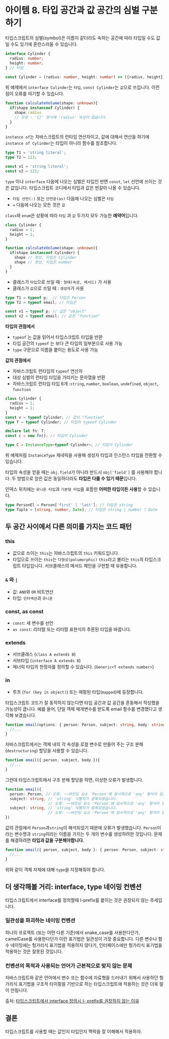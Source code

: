 # 아이템 8. 타입 공간과 값 공간의 심벌 구분하기

타입스크립트의 심벌(symbol)은 이름이 같더라도 속하는 공간에 따라 타입일 수도 값일 수도 있기에 혼란스러울 수 있습니다.

```typescript
interface Cylinder {
  radius: number;
  height: number;
} // 타입
 
const Cylinder = (radius: number, height: number) => ({radius, height}); // 값
```

위 예제에서 `interface Culinder`는 `타입`, `const Cylinder`는 `값`으로 쓰입니다. 이런 점이 오류를 야기할 수 있습니다.

```typescript
function calculateVolume(shape: unknown){
  if(shape instanceof Cylinder) {
    shape.radius
    // 오류 : '{}' 형식에 'radius' 속성이 없습니다.
  }
}
```

`instance of`는 자바스크립트의 런타임 연산자이고, 값에 대해서 연산을 하기에 `instance of Cylinder`는 타입이 아니라 함수를 참조합니다.

```typescript
type T1 = 'string literal';
type T2 = 123;

const v1 = 'string literal';
const v2 = 123;
```

`type` 이나 `interface` 다음에 나오는 심벌은 타입인 반면 `const`, `let` 선언에 쓰이는 것은 값입니다. 타입스크립트 코디에서 타입과 값은 번갈아 나올 수 있습니다. 

- `타입 선언(:)` 또는 `단언문(as)` 다음에 나오는 심벌은 `타입`
- `=` 다음에 나오는 모든 것은 `값`

`class`와 `enum`은 상황에 따라 `타입` 과 `값` 두가지 모두 가능한 **예약어**입니다. 

```typescript
class Cylinder {
  radius = 1;
  height = 1;
}

function calculateVolume(shape: unknown){
  if(shape instanceof Cylinder) {
    shape // 정상, 타입은 Cylinder
    shape // 정상, 타입은 number
  }
}
```

- 클래스가 `타입`으로 쓰일 때 : `형태(속성, 메서드)` 가 사용
- 클래스가 `값`으로 쓰일 때 : `생성자`가 사용



```typescript
type T1 = typeof p;  // 타입은 Person
type T2 = typeof email; // 타입은 

const v1 = typeof p; // 값은 "object"
const v2 = typeof email; // 값은 "function"
```

**타입의 관점에서** 

- `typeof` 는 값을 읽어서 타입스크립트 타입을 반환
- 타입 공간의 `typeof` 는 보다 큰 타입의 일부분으로 사용 가능
- `type` 구문으로 이름을 붙이는 용도로 사용 가능 



**값의 관점에서**

- 자바스크립트 런타임의 `typeof` 연산자
- 대상 심벌의 런타임 타입을 가리키는 문자열을 반환 
- 자바스크립트 런타임 타입 6개 :`string`, `number`, `boolean`, `undefined`, `object`, `function`



```typescript
class Cylinder {
  radius = 1;
  height = 1;
}
const v = typeof Cylinder; // 값이 "function"
type T = typeof Cylinder; // 타입이 typeof Cylinder
```



```typescript
declare let fn: T;
const c = new fn(); // 타입이 Cylinder

type C = InstanceType<typeof Cylinder>; // 타입이 Cylinder
```

위 예제처럼 `InstanceType` 제네릭을 사용해 생성자 타입과 인스턴스 타입을 전환할 수 있습니다. 



타입의 속성을 얻을 때는 `obj.field`가 아니라 반드시 `obj['field']` 를 사용해야 합니다. 두 방법으로 얻은 값은 동일하더라도 **타입은 다를 수 있기 때문**입니다.

인덱스 위치에는 `유니온 타입`과 `기본형 타입`을 포함한 **어떠한 타입이든 사용**할 수 있습니다.

```typescript
type PersonEl = Person['first' | 'last']; // 타입은 string
type Tuple = [string, number, Date]; // 타입은 string | number | Date
```

## 두 공간 사이에서 다른 의미를 가지는 코드 패턴

### this

- 값으로 쓰이는 `this`는 자바스크립트의 `this` 키워드입니다.
- 타입으로 쓰이는 `this`는 `다형성(polumorphic)` `this`라고 불리는 `this`의 타입스크립트 타입입니다. 서브클래스의 메서드 체인을 구현할 때 유용합니다.

### `&` 와 `|`

- 값: `AND`와 `OR` 비트연산
- 타입: `인터섹션`과 `유니온`

### const, as const

- `const`: 새 변수를 선언 
- `as const`: 리터럴 또는 리터럴 표현식의 추론된 타입을 바꿉니다.

### extends

- 서브클래스 (`class A extends B`)
- 서브타입 (`interface A extends B`)
- 제너릭 타입의 한정자를 정의할 수 있습니다. (``Generic<T extends number>``)

### in 

- 루프 (`for (key in object)`) 또는 매핑된 타입(`mapped`)에 등장합니다.



타입스크립트 코드가 잘 동작하지 않는다면 타입 공간과 값 공간을 혼동해서 작성했을 가능성이 큽니다. 예를 들어, 단일 객체 매개변수를 받도록 email 함수를 변경했다고 생각해 보겠습니다.

```typescript
function email(options: { person: Person, subject: string, body: string }) {
  //...
}
```

자바스크립트에서는 객체 내의 각 속성을 로컬 변수로 만들어 주는 구조 분해(`destructuring`) 할당을 사용할 수 있습니다. 

```typescript
function email({ person, subject, body }){
  //...
}
```

그런데 타입스크립트에서 구조 분해 할당을 하면, 이상한 오류가 발생합니다.

```typescript
function email({
  person: Person, // 오류: ~~바인딩 요소 'Person'에 암시적으로 'any' 형식이 있습니다.
  subject: string, // 'string' 식별자가 중복되었습니다.
                   // 오류: ~~바인딩 요소 'Person'에 암시적으로 'any' 형식이 있습니다.
  subject: string, // 'string' 식별자가 중복되었습니다.
                   // 오류: ~~바인딩 요소 'Person'에 암시적으로 'any' 형식이 있습니다.
})
```

값의 관점에서 `Person`과`string`이 해석되었기 때문에 오류가 발생했습니다. `Person`이라는 변수명과 `string`이라는 이름을 가지는 두 개의 변수를 생성하려한 것입니다. 문제를 해결하려면 **타입과 값을 구분해야합니다.**

```typescript
function email({ person, subject, body }: { person: Person, subject: string, body: string }){
  //...
}
```

위와 같이 객체 자체에 대해 `type`을 지정해줘야 합니다. 



## 더 생각해볼 거리: interface, type 네이밍 컨벤션 

타입스크립트에서 interface를 정의할때 I-prefix를 붙이는 것은 권장되지 않는 추세입니다.

### 일관성을 파괴하는 네이밍 컨벤션
하나의 프로젝트 (또는 어떤 다른 기준)에서 snake_case를 사용한다던가, camelCase를 사용한다던가 이런 표기법은 일관성이 가장 중요합니다.
다른 변수나 함수 네이밍에는 헝가리식 표기법을 적용하지 않다가, 인터페이스에만 헝가리식 표기법을 적용하는 것은 잘못된 것입니다.

### 컨벤션의 목적과 사용되는 언어가 근본적으로 맞지 않는 문제
자바스크립트와 같은 언어에서 변수 또는 함수에 자료형을 드러내기 위해서 사용하던 헝가리식 표기법을 구조적 타이핑을 기반으로 하는 타입스크립트에 적용하는 것은 더욱 말이 안됩니다.

출처: [타입스크립트에서 interface 정의시 I- prefix를 권장하지 않는 이유](https://zereight.tistory.com/948)



## 결론

타입스크립트를 사용할 때는 값인지 타입인지 맥락을 잘 이해해서 적용하자.
